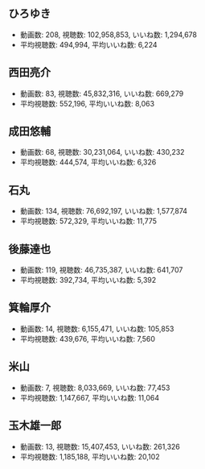 ## ひろゆき

-   動画数: 208, 視聴数: 102,958,853, いいね数: 1,294,678
-   平均視聴数: 494,994, 平均いいね数: 6,224

## 西田亮介

-   動画数: 83, 視聴数: 45,832,316, いいね数: 669,279
-   平均視聴数: 552,196, 平均いいね数: 8,063

## 成田悠輔

-   動画数: 68, 視聴数: 30,231,064, いいね数: 430,232
-   平均視聴数: 444,574, 平均いいね数: 6,326

## 石丸

-   動画数: 134, 視聴数: 76,692,197, いいね数: 1,577,874
-   平均視聴数: 572,329, 平均いいね数: 11,775

## 後藤達也

-   動画数: 119, 視聴数: 46,735,387, いいね数: 641,707
-   平均視聴数: 392,734, 平均いいね数: 5,392

## 箕輪厚介

-   動画数: 14, 視聴数: 6,155,471, いいね数: 105,853
-   平均視聴数: 439,676, 平均いいね数: 7,560

## 米山

-   動画数: 7, 視聴数: 8,033,669, いいね数: 77,453
-   平均視聴数: 1,147,667, 平均いいね数: 11,064

## 玉木雄一郎

-   動画数: 13, 視聴数: 15,407,453, いいね数: 261,326
-   平均視聴数: 1,185,188, 平均いいね数: 20,102

